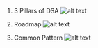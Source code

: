 
1. 3 Pillars of DSA
![alt text](https://substackcdn.com/image/fetch/f_auto,q_auto:good,fl_progressive:steep/https%3A%2F%2Fsubstack-post-media.s3.amazonaws.com%2Fpublic%2Fimages%2F136f3541-297f-42d9-8276-8b5aca17dd69_3764x2176.png)

2. Roadmap
![alt text](https://substackcdn.com/image/fetch/w_1456,c_limit,f_webp,q_auto:good,fl_progressive:steep/https%3A%2F%2Fsubstack-post-media.s3.amazonaws.com%2Fpublic%2Fimages%2F5771ec15-e86b-4c28-b00a-0477442e7ff8_3240x2056.png)

3. Common Pattern
![alt text](https://substackcdn.com/image/fetch/w_1456,c_limit,f_webp,q_auto:good,fl_progressive:steep/https%3A%2F%2Fsubstack-post-media.s3.amazonaws.com%2Fpublic%2Fimages%2Ff87e25d5-c74a-4b7a-b1d4-da91b6129132_2568x2280.png)

